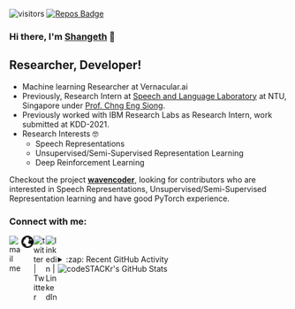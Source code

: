  ![visitors](https://visitor-badge.glitch.me/badge?page_id=page.id)
 [![Repos Badge](https://badges.pufler.dev/repos/shangeth)](https://badges.pufler.dev)
 
 
 ### Hi there, I'm [Shangeth](https://shangeth.com/) 👋

## Researcher, Developer!
- Machine learning Researcher at Vernacular.ai
- Previously, Research Intern at [Speech and Language Laboratory](https://personal.ntu.edu.sg/aseschng/SpeechLab.html) at NTU, Singapore under [Prof. Chng Eng Siong](https://personal.ntu.edu.sg/aseschng/default.html).
- Previously worked with IBM Research Labs as Research Intern, work submitted at KDD-2021.
- Research Interests :nerd_face:
    - Speech Representations
    - Unsupervised/Semi-Supervised Representation Learning
    - Deep Reinforcement Learning


Checkout the project [**wavencoder**](https://github.com/shangeth/wavencoder), looking for contributors who are interested in Speech Representations, Unsupervised/Semi-Supervised Representation learning and have good PyTorch experience.

### Connect with me:
[<img align="left" alt="mail me" width="22px" src="https://cdn.jsdelivr.net/npm/simple-icons@v3/icons/mail-dot-ru.svg" />](mailto:f20160442@goa.bits-pilani.ac.in)
[<img align="left" alt="shangeth.com" width="22px" src="https://raw.githubusercontent.com/iconic/open-iconic/master/svg/globe.svg" />](https://shangeth.com/)
[<img align="left" alt="twitter | Twitter" width="22px" src="https://cdn.jsdelivr.net/npm/simple-icons@v3/icons/twitter.svg" />](https://twitter.com/shangethr)
[<img align="left" alt="linkedin | LinkedIn" width="22px" src="https://cdn.jsdelivr.net/npm/simple-icons@v3/icons/linkedin.svg" />](https://www.linkedin.com/in/shangeth)

<br/>
<br/>
<details>
  <summary>:zap: Recent GitHub Activity</summary>
 
<!--START_SECTION:activity-->
1. 🗣 Commented on [#1](https://github.com/keonlee9420/VAENAR-TTS/issues/1) in [keonlee9420/VAENAR-TTS](https://github.com/keonlee9420/VAENAR-TTS)
2. 🗣 Commented on [#1](https://github.com/keonlee9420/VAENAR-TTS/issues/1) in [keonlee9420/VAENAR-TTS](https://github.com/keonlee9420/VAENAR-TTS)
3. ❗️ Opened issue [#988](https://github.com/NVIDIA/DeepLearningExamples/issues/988) in [NVIDIA/DeepLearningExamples](https://github.com/NVIDIA/DeepLearningExamples)
4. 🗣 Commented on [#1799](https://github.com/NVIDIA/NeMo/issues/1799) in [NVIDIA/NeMo](https://github.com/NVIDIA/NeMo)
5. ❗️ Closed issue [#2469](https://github.com/NVIDIA/NeMo/issues/2469) in [NVIDIA/NeMo](https://github.com/NVIDIA/NeMo)
<!--END_SECTION:activity-->

 </details>

<img align="left" alt="codeSTACKr's GitHub Stats" src="https://github-readme-stats-five-ochre.vercel.app/api?username=shangeth&show_icons=true&hide_border=true" />

